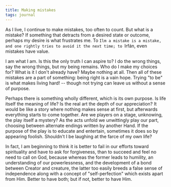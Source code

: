 ```yaml
---
title: Making mistakes
tags: journal
---
```


As I live, I continue to make mistakes, too often to count.  But what is
a mistake?  If something that detracts from a desired state or outcome,
perhaps my desire is what frustrates me.  To `Ilm a mistake is a
mistake, and one rightly tries to avoid it the next time; to `Irfán,
even mistakes have value.

I am what I am.  Is this the only truth I can aspire to?  I do the wrong
things, say the wrong things, but my being remains.  Who do I make my
choices for?  What is it I don't already have?  Maybe nothing at all.
Then all of these mistakes are a part of something: being right is a
vain hope.  Trying "to be" is what makes living hard! -- though not
trying can leave us without a sense of purpose.

Perhaps there is something wholly different, which is its own purpose.
Is life itself the meaning of life?  Is the real art the depth of our
appreciation?  It would be like a story where nothing makes sense at
first, but afterwards everything starts to come together.  Are we
players on a stage, unknowing, the play itself a mystery?  As the acts
unfold we unwittingly play our part, choosing between alternate endings
written by another Hand.  If the purpose of the play is to educate and
entertain, sometimes it does so by appearing foolish.  Shouldn't I be
laughing at the farce of my own life?

In fact, I am beginning to think it is better to fail in our efforts
toward spirituality and have to ask for forgiveness, than to succeed and
feel no need to call on God, because whereas the former leads to
humility, an understanding of our powerlessness, and the development of
a bond between Creator and creature, the latter too easily breeds a
false sense of independence along with a concept of "self-perfection"
which exists apart from Him.  Better to have both; but if not, better to
have Him.


